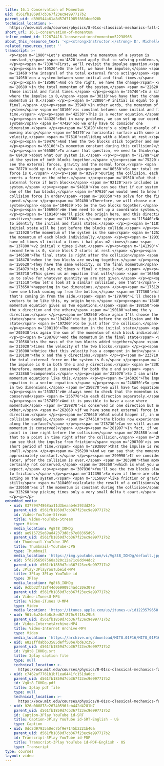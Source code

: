 ```yaml
---
title: 16.1 Conservation of Momentum
uid: d561fb1859d7cb367f23ec9e997717b2
parent_uid: d890544a61a8d57d71985f863dce020b
technical_location: >-
  https://ocw.mit.edu/courses/physics/8-01sc-classical-mechanics-fall-2016/week-5-momentum-and-impulse/16.1-conservation-of-momentum/16.1-conservation-of-momentum
short_url: 16.1-conservation-of-momentum
inline_embed_id: 122674416.1conservationofmomentum52238966
about_this_resource_text: '<p><strong>Instructor:</strong> Dr. Michelle Tomasik</p>'
related_resources_text: ''
transcript: >-
  <p><span m='1980'>Let's examine when the momentum of a system is
  constant,</span> <span m='4820'>and apply that to solving problems.</span>
  </p><p><span m='7330'>First, we'll revisit the impulse equation.</span>
  </p><p><span m='10520'>On the left, we have the impulse,</span> <span
  m='12460'>the integral of the total external force acting</span> <span
  m='14950'>on a system between some initial and final times.</span>
  </p><p><span m='18590'>And on the right, we have the change</span> <span
  m='20680'>in the total momentum of the system,</span> <span m='22620'>between
  those initial and final times.</span> </p><p><span m='26740'>In a situation
  where the impulse is 0,</span> <span m='30110'>we have that the change in the
  momentum is 0.</span> </p><p><span m='32880'>P initial is equal to p
  final.</span> </p><p><span m='35940'>In other words, the momentum of the
  system</span> <span m='38100'>is constant between some initial and final
  time.</span> </p><p><span m='42530'>This is a vector equation.</span>
  </p><p><span m='44320'>But in many problems, we can set up our coordinate
  system</span> <span m='47420'>so we only have to consider one
  dimension.</span> </p><p><span m='51820'>Here's a simple example of one block
  moving along</span> <span m='54370'>a horizontal surface with some initial
  velocity,</span> <span m='57510'>colliding with a block at rest.</span>
  </p><p><span m='59470'>And then the two blocks stick together and move.</span>
  </p><p><span m='63100'>Is momentum constant during this collision?</span>
  </p><p><span m='66580'>To answer that question, we need to think</span> <span
  m='68430'>about what our system is.</span> </p><p><span m='71789'>Let's look
  at the system of both blocks together.</span> </p><p><span m='75220'>We can
  see the external forces, gravity and the normal force,</span> <span
  m='78770'>add up to 0.</span> </p><p><span m='80560'>So our total external
  force is 0.</span> </p><p><span m='83970'>During the collision, each block
  exerts a force on the other.</span> </p><p><span m='89310'>But that is an
  internal force if both blocks</span> <span m='92120'>are included in our
  system.</span> </p><p><span m='94810'>You can see that if our system was just
  one of the two blocks,</span> <span m='97930'>we would need to know the
  collision force in order</span> <span m='100350'>to solve for the final
  speed.</span> </p><p><span m='102400'>Therefore, we will choose our
  system</span> <span m='104039'>to be the two blocks together.</span>
  </p><p><span m='106900'>We then need to set up a coordinate system.</span>
  </p><p><span m='110140'>We'll pick the origin here, and this direction to be
  positive</span> <span m='113860'>x.</span> </p><p><span m='115440'>Now we need
  to identify the initial and final states.</span> </p><p><span m='118750'>Our
  initial state will be just before the blocks collide.</span> </p><p><span
  m='121920'>The momentum of the system is the sum</span> <span m='125280'>of
  the momentum of each block individually.</span> </p><p><span m='129320'>We
  have m1 times v1 initial x times i-hat plus m2 times</span> <span
  m='137800'>v2 initial x times i-hat.</span> </p><p><span m='141390'>This
  second term is 0, since block 2 starts at rest.</span> </p><p><span
  m='146590'>The final state is right after the collision</span> <span
  m='148470'>when the two blocks are moving together.</span> </p><p><span
  m='150620'>They have the same velocity, so the final momentum</span> <span
  m='154079'>is m1 plus m2 times v final x times i-hat.</span> </p><p><span
  m='163710'>This gives us an equation that will</span> <span m='165640'>allow
  us to solve for whatever quantity we are not given.</span> </p><p><span
  m='171510'>Now let's look at a similar collision, one that's</span> <span
  m='173650'>happening in two dimensions.</span> </p><p><span m='175120'>If we
  have one block coming up from the bottom,</span> <span m='177360'>hitting one
  that's coming in from the side,</span> <span m='179790'>I'll choose my unit
  vectors to be like this, my origin here.</span> </p><p><span m='184850'>The
  momentum equation gives us two equations,</span> <span m='188150'>one along
  the x direction and the other</span> <span m='190180'>along the y
  direction.</span> </p><p><span m='192560'>Once again I'll choose the initial
  state</span> <span m='194240'>to be just before the collision and the final
  state</span> <span m='197260'>to be just after the collision.</span>
  </p><p><span m='200110'>The momentum in the initial state</span> <span
  m='202030'>is again the sum of the momentum of each block individually.</span>
  </p><p><span m='208780'>And the momentum in the final state</span> <span
  m='210560'>is the mass of the two blocks added together</span> <span
  m='213020'>times the velocity of the two blocks.</span> </p><p><span
  m='216900'>Notice that this velocity has a component in both</span> <span
  m='220100'>the x and the y directions.</span> </p><p><span m='223710'>Again
  the total external force on the system is 0.</span> </p><p><span m='227920'>So
  the impulse is 0 in both the x and y directions,</span> <span m='230360'>and
  therefore, momentum is conserved for both the x and y</span> <span
  m='233860'>components.</span> </p><p><span m='235070'>So I can write my two
  momentum equations like this.</span> </p><p><span m='245020'>The impulse
  equation is a vector equation.</span> </p><p><span m='248050'>So generically,
  in two dimensions,</span> <span m='250270'>we will have two equations.</span>
  </p><p><span m='253521'>We always need to check that the momentum is
  conserved</span> <span m='255770'>in each direction separately.</span>
  </p><p><span m='257459'>And it is possible to have a case where
  momentum</span> <span m='259870'>is conserved in one direction but not the
  other,</span> <span m='262860'>if we have some net external force in one
  direction.</span> </p><p><span m='270640'>What would happen if, in our 1d
  collision example,</span> <span m='274510'>the blocks now experienced friction
  along the surface?</span> </p><p><span m='278730'>Can we still assume that the
  momentum is conserved?</span> </p><p><span m='281997'>In fact, if we pick a
  point in time right before the collision</span> <span m='284580'>and compare
  that to a point in time right after the collision,</span> <span m='287640'>we
  can see that the impulse from friction</span> <span m='290700'>is over such a
  short period of time,</span> <span m='293800'>that the impulse is really
  small.</span> </p><p><span m='296290'>And we can say that the momentum is
  approximately constant.</span> </p><p><span m='299990'>If we consider times
  later, after the collision is over,</span> <span m='303900'>then momentum is
  certainly not conserved,</span> <span m='306360'>which is what you would
  expect.</span> </p><p><span m='307830'>You'll see the two blocks slow down due
  to friction.</span> </p><p><span m='312390'>So even if there are other forces
  acting on the system,</span> <span m='315860'>like friction or gravity, we can
  still</span> <span m='318460'>calculate the result of a collision</span> <span
  m='320550'>as if the momentum is constant during the collision</span> <span
  m='323260'>by picking times only a very small delta t apart.</span>
  </p><p></p>
embedded_media:
  - uid: 83779474868aa11d3beaab4e393dd24b
    parent_uid: d561fb1859d7cb367f23ec9e997717b2
    id: Video-YouTube-Stream
    title: Video-YouTube-Stream
    type: Video
    media_location: Vg8t8_IOHDg
  - uid: ae915725e69ad42373d8c67e08365d95
    parent_uid: d561fb1859d7cb367f23ec9e997717b2
    id: Thumbnail-YouTube-JPG
    title: Thumbnail-YouTube-JPG
    type: Thumbnail
    media_location: 'https://img.youtube.com/vi/Vg8t8_IOHDg/default.jpg'
  - uid: 5fd2856507568a320c12a71c8dd44dc2
    parent_uid: d561fb1859d7cb367f23ec9e997717b2
    id: 3Play-3PlayYouTubeid-MP4
    title: 3Play-3Play YouTube id
    type: 3Play
    media_location: Vg8t8_IOHDg
  - uid: 9cbb32f718f44d069909c4adc20e3078
    parent_uid: d561fb1859d7cb367f23ec9e997717b2
    id: Video-iTunesU-MP4
    title: Video-iTunes U-MP4
    type: Video
    media_location: 'https://itunes.apple.com/us/itunes-u/id1223579658'
  - uid: 961c6a24e3b8c8ed67f870c9f18c29b5
    parent_uid: d561fb1859d7cb367f23ec9e997717b2
    id: Video-InternetArchive-MP4
    title: Video-Internet Archive-MP4
    type: Video
    media_location: 'https://archive.org/download/MIT8.01F16/MIT8_01F16_L16v01_360p.mp4'
  - uid: e821ffdabb63585deff50be7bde3c395
    parent_uid: d561fb1859d7cb367f23ec9e997717b2
    id: Vg8t8_IOHDg.srt
    title: 3play caption file
    type: null
    technical_location: >-
      https://ocw.mit.edu/courses/physics/8-01sc-classical-mechanics-fall-2016/week-5-momentum-and-impulse/16.1-conservation-of-momentum/16.1-conservation-of-momentum/Vg8t8_IOHDg.srt
  - uid: c7462af7761b1bf1ea6441fc151da0cc
    parent_uid: d561fb1859d7cb367f23ec9e997717b2
    id: Vg8t8_IOHDg.pdf
    title: 3play pdf file
    type: null
    technical_location: >-
      https://ocw.mit.edu/courses/physics/8-01sc-classical-mechanics-fall-2016/week-5-momentum-and-impulse/16.1-conservation-of-momentum/16.1-conservation-of-momentum/Vg8t8_IOHDg.pdf
  - uid: 026a000878e26740596feb442d4281b7
    parent_uid: d561fb1859d7cb367f23ec9e997717b2
    id: Caption-3Play YouTube id-SRT
    title: Caption-3Play YouTube id-SRT-English - US
    type: Caption
  - uid: 0dc2d97935a0ec7bf9e7145b2221b46a
    parent_uid: d561fb1859d7cb367f23ec9e997717b2
    id: Transcript-3Play YouTube id-PDF
    title: Transcript-3Play YouTube id-PDF-English - US
    type: Transcript
type: courses
layout: video
---
```

